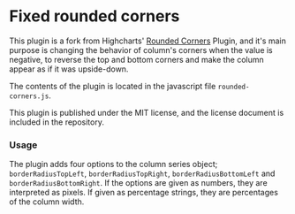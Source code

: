 Fixed rounded corners
===============
This plugin is a fork from Highcharts' [Rounded Corners](https://github.com/highcharts/rounded-corners) Plugin,
and it's main purpose is changing the behavior of column's corners when the value is negative, to reverse the top and bottom corners and make the column appear as if it was upside-down.

The contents of the plugin is located in the javascript file
`rounded-corners.js`. 

This plugin is published under the MIT license, and the license document is
included in the repository.

### Usage
The plugin adds four options to the column series object; `borderRadiusTopLeft`,
`borderRadiusTopRight`, `borderRadiusBottomLeft` and `borderRadiusBottomRight`.
If the options are given as numbers, they are interpreted as pixels. If given
as percentage strings, they are percentages of the column width.
